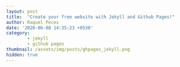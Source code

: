 ```yaml
---
layout: post
title:  "Create your free website with Jekyll and Github Pages!"
author: Raquel Peces
date: '2020-06-08 14:35:23 +0530'
category: 
        - jekyll
        - github pages
thumbnail: /assets/img/posts/ghpages_jekyll.png
hidden: true
---
```




